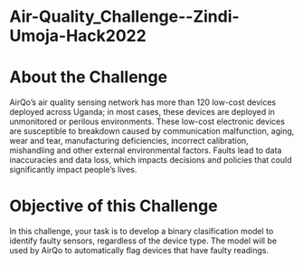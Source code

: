 # Air-Quality_Challenge--Zindi-Umoja-Hack2022

# About the Challenge
AirQo’s air quality sensing network has more than 120 low-cost devices deployed across Uganda; in most cases, these devices are deployed in unmonitored or perilous environments. These low-cost electronic devices are susceptible to breakdown caused by communication malfunction, aging, wear and tear, manufacturing deficiencies, incorrect calibration, mishandling and other external environmental factors. Faults lead to data inaccuracies and data loss, which impacts decisions and policies that could significantly impact people’s lives. 

# Objective of this Challenge
 In this challenge, your task is to develop a binary clasification model to identify faulty sensors, regardless of the device type. The model will be used by AirQo to automatically flag devices that have faulty readings. 
